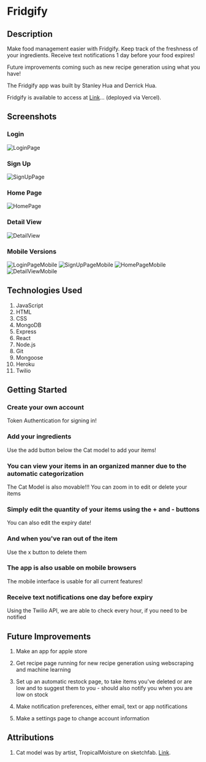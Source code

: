 # Fridgify

## Description
Make food management easier with Fridgify.
Keep track of the freshness of your ingredients.
Receive text notifications 1 day before your food expires! 

Future improvements coming such as new recipe generation using what you have!

The Fridgify app was built by Stanley Hua and Derrick Hua.

Fridgify is available to access at [Link](https://fridgify-ae07ed975bfa.herokuapp.com/)... (deployed via Vercel).

## Screenshots

### Login
![LoginPage](https://i.imgur.com/pWAIOB3.jpg)

### Sign Up
![SignUpPage](https://i.imgur.com/LD6hStF.jpg)

### Home Page
![HomePage](https://i.imgur.com/3hA1ML0.jpg)

### Detail View
![DetailView](https://i.imgur.com/V40RhxY.jpg)

### Mobile Versions
![LoginPageMobile](https://i.imgur.com/3TxqpJM.jpg)
![SignUpPageMobile](https://i.imgur.com/tlLTJIQ.jpg)
![HomePageMobile](https://i.imgur.com/tlLTJIQ.jpg)
![DetailViewMobile](https://i.imgur.com/TkvPJUp.jpg)

## Technologies Used
1. JavaScript
2. HTML
3. CSS
4. MongoDB
5. Express
6. React
7. Node.js
8. Git
9. Mongoose
10. Heroku
11. Twilio 

## Getting Started

### Create your own account
Token Authentication for signing in!

### Add your ingredients
Use the add button below the Cat model to add your items!

### You can view your items in an organized manner due to the automatic categorization
The Cat Model is also movable!!!
You can zoom in to edit or delete your items

### Simply edit the quantity of your items using the + and - buttons
You can also edit the expiry date!

### And when you've ran out of the item
Use the x button to delete them

### The app is also usable on mobile browsers
The mobile interface is usable for all current features!

### Receive text notifications one day before expiry
Using the Twilio API, we are able to check every hour, if you need to be notified

## Future Improvements
1. Make an app for apple store

2. Get recipe page running for new recipe generation using webscraping and machine learning

3. Set up an automatic restock page, to take items you've deleted or are low and to suggest them to you - should also notify you when you are low on stock 

4. Make notification preferences, either email, text or app notifications

5. Make a settings page to change account information

## Attributions
1. Cat model was by artist, TropicalMoisture on sketchfab. [Link](https://sketchfab.com/3d-models/cats-on-a-fridge-c0ce3a4431664ecab830ced119b21011).
